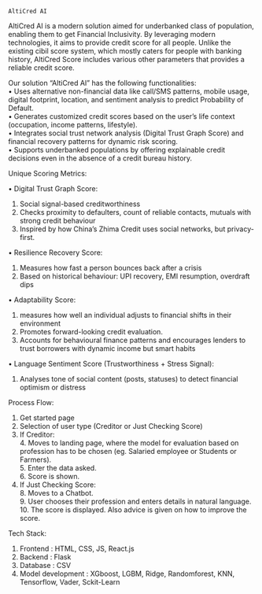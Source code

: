     AltiCred AI

AltiCred AI is a modern solution aimed for underbanked class of population, enabling them to get Financial Inclusivity. By leveraging modern technologies, it aims to provide credit score for all people. Unlike the existing cibil score system, which mostly caters for people with banking history, AltiCred Score includes various other parameters that provides a reliable credit score.

Our solution “AltiCred AI” has the following functionalities: <br>
• Uses alternative non-financial data like call/SMS patterns, mobile usage, digital 
    footprint, location, and sentiment analysis to predict Probability of Default. <br>
• Generates customized credit scores based on the user’s life context (occupation, 
    income patterns, lifestyle). <br>
• Integrates social trust network analysis (Digital Trust Graph Score) and financial 
    recovery patterns for dynamic risk scoring. <br>
• Supports underbanked populations by offering explainable credit decisions even in the 
    absence of a credit bureau history. <br>


 Unique Scoring Metrics: <br>
 
• Digital Trust Graph Score: <br>
  1. Social signal-based creditworthiness <br>
  2. Checks proximity to defaulters, count of reliable contacts, mutuals with strong credit behaviour <br>
  3. Inspired by how China’s Zhima Credit uses social networks, but privacy-first. <br>
  
• Resilience Recovery Score: <br>
  1. Measures how fast a person bounces back after a crisis <br>
  2. Based on historical behaviour: UPI recovery, EMI resumption, overdraft dips <br>
  
• Adaptability Score: <br>
  1. measures how well an individual adjusts to financial shifts in their environment <br>
  2. Promotes forward-looking credit evaluation. <br>
  3. Accounts for behavioural finance patterns and encourages lenders to trust borrowers with dynamic income but smart habits <br>
  
• Language Sentiment Score (Trustworthiness + Stress Signal): <br>
  1. Analyses tone of social content (posts, statuses) to detect financial optimism or distress<br>


 Process Flow: <br>
1. Get started page<br>
2. Selection of user type (Creditor or Just Checking Score)<br>
3. If Creditor:<br>
   4. Moves to landing page, where the model for evaluation based on profession has to be chosen (eg. Salaried employee or Students or Farmers).<br>
   5. Enter the data asked.<br>
   6. Score is shown.<br>
7. If Just Checking Score:<br>
   8. Moves to a Chatbot.<br>
   9. User chooses their profession and enters details in natural language.<br>
   10. The score is displayed. Also advice is given on how to improve the score.<br>


Tech Stack:<br>
 1. Frontend : HTML, CSS, JS, React.js<br>
 2. Backend : Flask<br>
 3. Database : CSV<br>
 4. Model development : XGboost, LGBM, Ridge, Randomforest, KNN, Tensorflow, Vader, Sckit-Learn<br>

    
